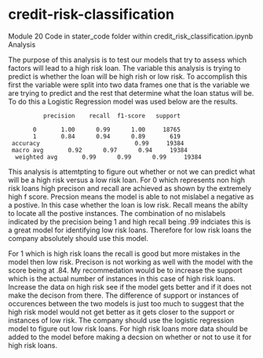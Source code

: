 # credit-risk-classification
Module 20
Code in stater_code folder within credit_risk_classification.ipynb
Analysis

The purpose of this analysis is to test our models that try to assess which factors will lead to a high risk loan. The variable this analysis is trying to predict is whether the loan will be high rish or low risk. To accomplish this first the variable were split into two data frames one that is the variable we are trying to predict and the rest that determine what the loan status will be. To do this a Logistic Regression model was used below are the results.

             
              precision    recall  f1-score   support

           0       1.00      0.99      1.00     18765
           1       0.84      0.94      0.89       619
     accuracy                           0.99     19384
     macro avg       0.92      0.97      0.94     19384
      weighted avg       0.99      0.99      0.99     19384


 This analysis is attemtpting to figure out whether or not we can predict what will be a high risk versus a low risk loan. For 0 which represents non high risk loans high precison and recall are achieved as shown by the extremely high f score. Precsion means the model is able to not mislabel a negative as a postive. In this case whether the loan is low risk. Recall means the abilty to locate all the postive instances. The combination of no mislabels indicated by the precision being 1 and high recall being .99 indciates this is a great model for identifying low risk loans. Therefore for low risk loans the company absolutely should use this model.

For 1 which is high risk loans the recall is good but more mistakes in the model then low risk. Precison is not working as well with the model with the score being at .84. My recommedation would be to increase the support which is the actual number of instances in this case of high risk loans. Increase the data on high risk see if the model gets better and if it does not make the decison from there. The difference of support or instances of occurences between the two models is just too much to suggest that the high risk model would not get better as it gets closer to the support or instances of low risk. The company should use the logistic regression model to figure out low risk loans. For high risk loans more data should be added to the model before making a decsion on whether or not to use it for high risk loans.

